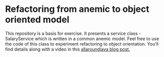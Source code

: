 # Refactoring from anemic to object oriented model
This repository is a basis for exercise. 
It presents a service class - SalaryService which is written in a common anemic model. 
Feel free to use the code of this class to experiment refactoring to object orientation.
You'll find details along with a video in this [allaroundjava blog post.](https://allaroundjava.com/refactoring-anemic-to-object-orientation/)